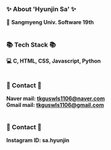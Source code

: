   ### ✨ About 'Hyunjin Sa' ✨
  👋 <strong>Sangmyeng Univ. Software 19th <br>
  <br>

  ### 📚 Tech Stack 📚
  💻 <strong>C, HTML, CSS, Javascript, Python <br>
  <br>
  
  ### 📧 Contact 📧
  <strong>Naver mail: tkguswls1106@naver.com <br>
  <strong>Gmail mail: tkguswls1106@gmail.com <br>
  <br>
    
  ### 💌 Contact 💌
  <strong>Instagram ID: sa.hyunjin<br>
